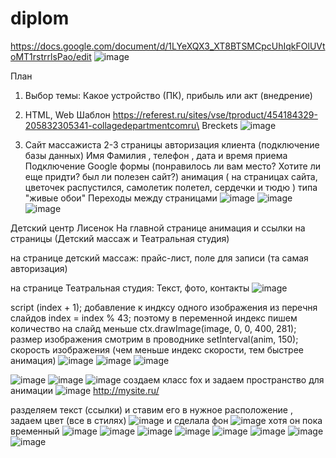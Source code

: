 # diplom
https://docs.google.com/document/d/1LYeXQX3_XT8BTSMCpcUhIqkFOlUVtoMT1rstrrlsPao/edit
![image](https://github.com/OlgaChubova205/diplom/assets/112687883/2676fc25-9684-4ea0-aa75-f345ab09f5f8)

План 
1. Выбор темы: Какое устройство (ПК),  прибыль или акт (внедрение)
2. HTML, Web 
 Шаблон https://referest.ru/sites/vse/tproduct/454184329-205832305341-collagedepartmentcomru\
Breckets
![image](https://github.com/OlgaChubova205/diplom/assets/112687883/174bc553-548e-4f8a-bcec-593a2f0f2ad0)

4. Сайт массажиста
2-3 страницы
   авторизация клиента (подключение базы данных) Имя Фамилия , телефон , дата и время приема
   Подключение Google формы (понравилось ли вам место? Хотите ли еще придти? был ли полезен сайт?)
   анимация ( на страницах сайта, цветочек распустился, самолетик полетел, сердечки и тюдю ) типа "живые обои"
   Переходы между страницами 
![image](https://github.com/OlgaChubova205/diplom/assets/112687883/47b5d9bc-9d9f-4c74-90bb-734befa49f10)
![image](https://github.com/OlgaChubova205/diplom/assets/112687883/514648cd-38aa-420d-a899-521a3924c09a)
![image](https://github.com/OlgaChubova205/diplom/assets/112687883/2f6b5272-fd16-49da-8912-512f2db5637e)

Детский центр Лисенок
На главной странице анимация и ссылки на страницы (Детский массаж и Театральная студия)

на странице детский массаж:
прайс-лист, поле для записи (та самая авторизация)

на странице Театральная студия:
Текст, фото, контакты
![image](https://github.com/OlgaChubova205/diplom/assets/112687883/59aa99e3-ea6e-4ba5-bf0d-324c023efa65)

script
(index + 1); добавление к индксу одного изображения из перечня слайдов
index = index % 43; поэтому в переменной индекс пишем количество на слайд меньше 
 ctx.drawImage(image, 0, 0, 400, 281); размер изображения смотрим в проводнике
 setInterval(anim, 150); скорость изображения (чем меньше индекс скорости, тем быстрее анимация)
![image](https://github.com/OlgaChubova205/diplom/assets/112687883/4e4c19d4-2e44-474e-8dca-0f31960a0b6c)
![image](https://github.com/OlgaChubova205/diplom/assets/112687883/327f2aca-2fa6-4804-8847-62dca9f41057)
![image](https://github.com/OlgaChubova205/diplom/assets/112687883/7f1ae84c-f265-42d1-a308-e1e9ef4852f3)

![image](https://github.com/OlgaChubova205/diplom/assets/112687883/7a9add6c-d020-4ba9-a4fb-ebfd5bec50b2)
![image](https://github.com/OlgaChubova205/diplom/assets/112687883/968bf10a-a5a2-4e38-b453-926078744a81)
![image](https://github.com/OlgaChubova205/diplom/assets/112687883/4a7a1a8a-28e0-42b6-b9d9-6edaf9b1f354)
создаем класс fox и задаем пространство для анимации
![image](https://github.com/OlgaChubova205/diplom/assets/112687883/ab362281-b634-46e0-976f-94c9e14122e0)
http://mysite.ru/

разделяем текст (ссылки) и ставим его в нужное расположение , задаем цвет (все в стилях)
![image](https://github.com/OlgaChubova205/diplom/assets/112687883/817bee73-0d29-479d-bfe4-9470de770aa2)
и сделала фон 
![image](https://github.com/OlgaChubova205/diplom/assets/112687883/569fc3de-1594-4910-b746-552e755d742e)
хотя он пока временный
![image](https://github.com/OlgaChubova205/diplom/assets/112687883/be688eb2-540a-426b-bc0e-743079427518)
![image](https://github.com/OlgaChubova205/diplom/assets/112687883/06691e2e-112c-43ec-9f15-3e6f5222faa8)
![image](https://github.com/OlgaChubova205/diplom/assets/112687883/7198cf7d-a07f-4ed3-973d-f5a6bc3ca7d2)
![image](https://github.com/OlgaChubova205/diplom/assets/112687883/c0f16c4c-c3e8-4169-ab69-1af1c72a45ff)
![image](https://github.com/OlgaChubova205/diplom/assets/112687883/d313d819-3b0f-438f-9b87-25c7472a07c0)
![image](https://github.com/OlgaChubova205/diplom/assets/112687883/49628ba0-a2f0-4d33-a1c4-7d03dd6dbd0d)
![image](https://github.com/OlgaChubova205/diplom/assets/112687883/26987e8a-7a09-41d0-86a4-303c58bf3a4c)
![image](https://github.com/OlgaChubova205/diplom/assets/112687883/c1b62bac-7f49-4b5f-9e9b-a7cab9465355)

















